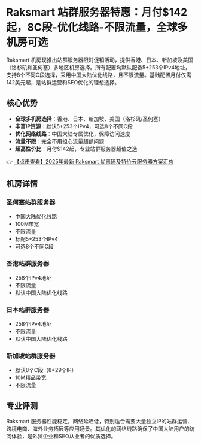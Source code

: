 # Raksmart 站群服务器特惠：月付$142起，8C段-优化线路-不限流量，全球多机房可选

Raksmart 机房现推出站群服务器限时促销活动，提供香港、日本、新加坡及美国（洛杉矶和圣何塞）多地区机房选择。所有配置均默认配备5+253个IPv4地址，支持8个不同C段选择，采用中国大陆优化线路，且不限流量。基础配置月付仅需142美元起，是站群运营和SEO优化的理想选择。

## 核心优势

- **全球多机房选择**：香港、日本、新加坡、美国（洛杉矶/圣何塞）
- **丰富IP资源**：默认5+253个IPv4，可选8个不同C段
- **优化网络线路**：中国大陆专属优化，保障访问速度
- **流量不限**：完全不用担心流量超额问题
- **超高性价比**：月付$142起，专业站群服务器超值之选

👉 [【点击查看】2025年最新 Raksmart 优惠码及特价云服务器方案汇总](https://bit.ly/raksmart)

## 机房详情

### 圣何塞站群服务器
- 中国大陆优化线路
- 100M带宽
- 不限流量
- 标配5+253个IPv4
- 可选8个不同C段

### 香港站群服务器
- 258个IPv4地址
- 不限流量
- 默认中国大陆优化线路

### 日本站群服务器
- 258个IPv4地址
- 不限流量
- 默认中国大陆优化线路

### 新加坡站群服务器
- 默认8个C段（8*29个IP）
- 10M精品带宽
- 不限流量

## 专业评测

Raksmart 服务器性能稳定，网络延迟低，特别适合需要大量独立IP的站群运营、跨境电商、海外业务拓展等应用场景。其优化的网络线路确保了中国大陆用户的访问体验，是外贸企业和SEO从业者的优质选择。